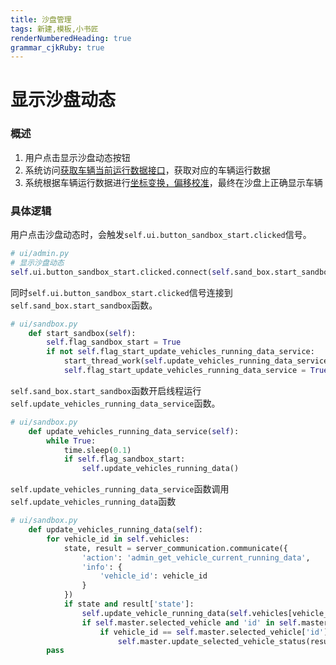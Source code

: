 ```yaml
---
title: 沙盘管理
tags: 新建,模板,小书匠
renderNumberedHeading: true
grammar_cjkRuby: true
---
```


# 显示沙盘动态
### 概述
1. 用户点击显示沙盘动态按钮
2. 系统访问[获取车辆当前运行数据接口](http://192.168.10.106:8080/project/3?p=304)，获取对应的车辆运行数据
3. 系统根据车辆运行数据进行[坐标变换，偏移校准](http://192.168.10.106:8080/project/3?p=301)，最终在沙盘上正确显示车辆
### 具体逻辑
用户点击沙盘动态时，会触发`self.ui.button_sandbox_start.clicked`信号。
``` py
# ui/admin.py
# 显示沙盘动态
self.ui.button_sandbox_start.clicked.connect(self.sand_box.start_sandbox)
```
同时`self.ui.button_sandbox_start.clicked`信号连接到`self.sand_box.start_sandbox`函数。

``` py
# ui/sandbox.py
    def start_sandbox(self):
        self.flag_sandbox_start = True
        if not self.flag_start_update_vehicles_running_data_service:
            start_thread_work(self.update_vehicles_running_data_service)
            self.flag_start_update_vehicles_running_data_service = True
```

`self.sand_box.start_sandbox`函数开启线程运行`self.update_vehicles_running_data_service`函数。

``` py
# ui/sandbox.py
    def update_vehicles_running_data_service(self):
        while True:
            time.sleep(0.1)
            if self.flag_sandbox_start:
                self.update_vehicles_running_data()
```

`self.update_vehicles_running_data_service`函数调用`self.update_vehicles_running_data`函数

``` py
# ui/sandbox.py
    def update_vehicles_running_data(self):
        for vehicle_id in self.vehicles:
            state, result = server_communication.communicate({
                'action': 'admin_get_vehicle_current_running_data',
                'info': {
                    'vehicle_id': vehicle_id
                }
            })
            if state and result['state']:
                self.update_vehicle_running_data(self.vehicles[vehicle_id], result['info'])
                if self.master.selected_vehicle and 'id' in self.master.selected_vehicle:
                    if vehicle_id == self.master.selected_vehicle['id']:
                        self.master.update_selected_vehicle_status(result['info'])
        pass
```